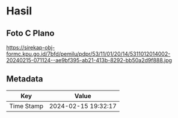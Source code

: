 # Hasil

## Foto C Plano

https://sirekap-obj-formc.kpu.go.id/7bfd/pemilu/pdpr/53/11/01/20/14/5311012014002-20240215-071124--ae9bf395-ab21-413b-8292-bb50a2d9f888.jpg


## Metadata

| Key        | Value               |
| ---------- | ------------------- |
| Time Stamp | 2024-02-15 19:32:17 |




